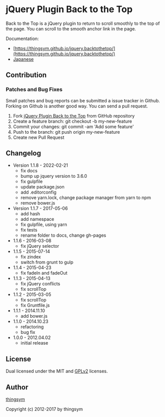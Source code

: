 # jQuery Plugin Back to the Top

Back to the Top is a jQuery plugin to return to scroll smoothly to the top of the page. You can scroll to the smooth anchor link in the page.

Documentation:

* [https://thingsym.github.io/jquery.backtothetop/](https://thingsym.github.io/jquery.backtothetop/)
* [Japanese](https://thingsym.github.io/jquery.backtothetop/index-ja.html)

## Contribution

### Patches and Bug Fixes

Small patches and bug reports can be submitted a issue tracker in Github. Forking on Github is another good way. You can send a pull request.

1. Fork [jQuery Plugin Back to the Top](https://thingsym.github.io/jquery.backtothetop/) from GitHub repository
2. Create a feature branch: git checkout -b my-new-feature
3. Commit your changes: git commit -am 'Add some feature'
4. Push to the branch: git push origin my-new-feature
5. Create new Pull Request

## Changelog

* Version 1.1.8 - 2022-02-21
	* fix docs
	* bump up jquery version to 3.6.0
	* fix gulpfile
	* update package.json
	* add .editorconfig
	* remove yarn.lock, change package manager from yarn to npm
	* remove bower.js
* Version 1.1.7 - 2017-05-06
	* add hash
	* add namespace
	* fix gulpfile, using yarn
	* fix tests
	* rename folder to docs, change gh-pages
* 1.1.6 - 2016-03-08
	* fix jQuery selector
* 1.1.5 - 2015-07-14
	* fix zindex
	* switch from grunt to gulp
* 1.1.4 - 2015-04-23
	* fix fadeIn and fadeOut
* 1.1.3 - 2015-04-13
	* fix jQuery conflicts
	* fix scrollTop
* 1.1.2 - 2015-03-05
	* fix scrollTop
	* fix Gruntfile.js
* 1.1.1 - 2014.11.10
	* add bower.js
* 1.1.0 - 2014.10.23
	* refactoring
	* bug fix
* 1.0.0 - 2012.04.02
	* initial release

## License

Dual licensed under the MIT and [GPLv2](https://www.gnu.org/licenses/gpl-2.0.html) licenses.

## Author

[thingsym](https://github.com/thingsym)

Copyright (c) 2012-2017 by thingsym
